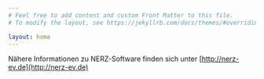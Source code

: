 ```yaml
---
# Feel free to add content and custom Front Matter to this file.
# To modify the layout, see https://jekyllrb.com/docs/themes/#overriding-theme-defaults

layout: home
---
```


Nähere Informationen zu NERZ-Software finden sich unter  [http://nerz-ev.de](http://nerz-ev.de)


